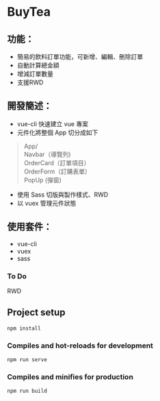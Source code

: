# BuyTea


## 功能：
- 簡易的飲料訂單功能，可新增、編輯、刪除訂單
- 自動計算總金額
- 增減訂單數量
- 支援RWD


## 開發簡述：

- vue-cli 快速建立 vue 專案
- 元件化將整個 App 切分成如下
> App/  
>  Navbar（導覽列)  
>  OrderCard（訂單項目）  
>  OrderForm（訂購表單）  
>  PopUp (彈窗)  
- 使用 Sass 切版與製作樣式、RWD
- 以 vuex 管理元件狀態


## 使用套件：
- vue-cli
- vuex
- sass


### To Do
RWD


## Project setup
```
npm install
```

### Compiles and hot-reloads for development
```
npm run serve
```

### Compiles and minifies for production
```
npm run build
```

